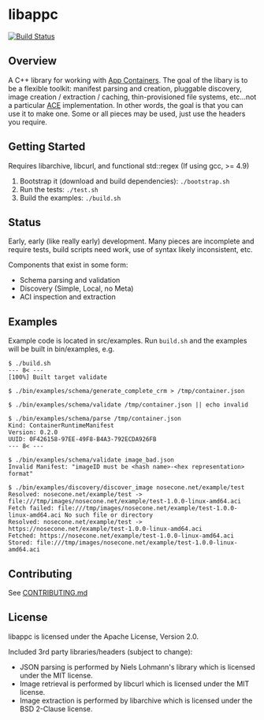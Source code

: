 # libappc

[![Build Status](https://travis-ci.org/cdaylward/libappc.svg?branch=master)](https://travis-ci.org/cdaylward/libappc)

## Overview

A C++ library for working with [App Containers](https://github.com/appc/spec). The goal of the
libary is to be a flexible toolkit: manifest parsing and creation, pluggable discovery, image
creation / extraction / caching, thin-provisioned file systems, etc...not a particular
[ACE](https://github.com/appc/spec/blob/master/SPEC.md#app-container-executor) implementation. In
other words, the goal is that you can use it to make one. Some or all pieces may be used, just use
the headers you require.

## Getting Started

Requires libarchive, libcurl, and functional std::regex (If using gcc, >= 4.9)

1. Bootstrap it (download and build dependencies): `./bootstrap.sh`
2. Run the tests: `./test.sh`
3. Build the examples: `./build.sh`

## Status

Early, early (like really early) development. Many pieces are incomplete and require tests, build
scripts need work, use of syntax likely inconsistent, etc.

Components that exist in some form:
- Schema parsing and validation
- Discovery (Simple, Local, no Meta)
- ACI inspection and extraction

## Examples

Example code is located in src/examples. Run `build.sh` and the examples will be built in
bin/examples, e.g.

```
$ ./build.sh
--- 8< ---
[100%] Built target validate

$ ./bin/examples/schema/generate_complete_crm > /tmp/container.json

$ ./bin/examples/schema/validate /tmp/container.json || echo invalid

$ ./bin/examples/schema/parse /tmp/container.json
Kind: ContainerRuntimeManifest
Version: 0.2.0
UUID: 0F426158-97EE-49F8-B4A3-792ECDA926FB
--- 8< ---

$ ./bin/examples/schema/validate image_bad.json
Invalid Manifest: "imageID must be <hash name>-<hex representation> format"

$ ./bin/examples/discovery/discover_image nosecone.net/example/test 
Resolved: nosecone.net/example/test -> file:///tmp/images/nosecone.net/example/test-1.0.0-linux-amd64.aci
Fetch failed: file:///tmp/images/nosecone.net/example/test-1.0.0-linux-amd64.aci No such file or directory
Resolved: nosecone.net/example/test -> https://nosecone.net/example/test-1.0.0-linux-amd64.aci
Fetched: https://nosecone.net/example/test-1.0.0-linux-amd64.aci
Stored: file:///tmp/images/nosecone.net/example/test-1.0.0-linux-amd64.aci
```

## Contributing

See [CONTRIBUTING.md](https://github.com/cdaylward/libappc/blob/master/CONTRIBUTING.md)

## License

libappc is licensed under the Apache License, Version 2.0.

Included 3rd party libraries/headers (subject to change):

* JSON parsing is performed by Niels Lohmann's library which is licensed under the MIT license.
* Image retrieval is performed by libcurl which is licensed under the MIT license.
* Image extraction is performed by libarchive which is licensed under the BSD 2-Clause license.
